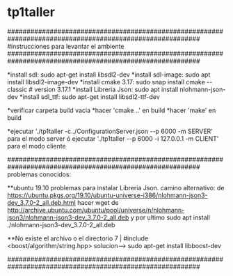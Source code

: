 # tp1taller

##########################################################################################################
#instrucciones para levantar el ambiente
##########################################################################################################

*install sdl: sudo apt-get install libsdl2-dev
*install sdl-image: sudo apt install libsdl2-image-dev
*install cmake 3.17: sudo snap install cmake --classic # version 3.17.1
*install Libreria Json: sudo apt install nlohmann-json-dev
*install sdl_ttf: sudo apt-get install libsdl2-ttf-dev

*verificar carpeta build vacia
*hacer 'cmake ..' en build
*hacer 'make' en build

*ejecutar  './tp1taller -c../ConfigurationServer.json --p 6000 -m SERVER' para el modo server
ó ejecutar  './tp1taller --p 6000 -i 127.0.0.1 -m CLIENT' para el modo cliente

##########################################################################################################
problemas conocidos:

**ubuntu 19.10 problemas para instalar Libreria Json. camino alternativo:
de https://ubuntu.pkgs.org/19.10/ubuntu-universe-i386/nlohmann-json3-dev_3.7.0-2_all.deb.html
hacer wget de http://archive.ubuntu.com/ubuntu/pool/universe/n/nlohmann-json3/nlohmann-json3-dev_3.7.0-2_all.deb
y por ultimo sudo apt install ./nlohmann-json3-dev_3.7.0-2_all.deb


**No existe el archivo o el directorio
    7 | #include <boost/algorithm/string.hpp>
solucion-->
sudo apt-get install libboost-dev

##########################################################################################################